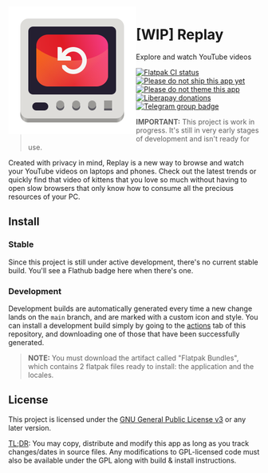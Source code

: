 <img align="left" alt="Project logo" src="data/icons/scalable/apps/app.drey.Replay.svg" />

# [WIP] Replay

Explore and watch YouTube videos

[![Flatpak CI status](https://github.com/nahuelwexd/Replay/workflows/Flatpak/badge.svg)](https://github.com/nahuelwexd/Replay/actions?query=workflow:Flatpak)
[![Please do not ship this app yet](https://img.shields.io/badge/Please-Don't%20Ship%20WIP-yellow)](https://dont-ship.it/)
[![Please do not theme this app](https://stopthemingmy.app/badge.svg)](https://stopthemingmy.app)
[![Liberapay donations](https://img.shields.io/liberapay/receives/nahuelwexd.svg?logo=liberapay)](https://liberapay.com/nahuelwexd/donate)
[![Telegram group badge](https://img.shields.io/badge/Telegram-Join_the_chat-2CA5E0?style=flat&logo=telegram)](https://t.me/ReplayApp)

> **IMPORTANT:** This project is work in progress. It's still in very early
> stages of development and isn't ready for use.

Created with privacy in mind, Replay is a new way to browse and watch your
YouTube videos on laptops and phones. Check out the latest trends or quickly
find that video of kittens that you love so much without having to open slow
browsers that only know how to consume all the precious resources of your PC.

## Install

### Stable

Since this project is still under active development, there's no current stable
build. You'll see a Flathub badge here when there's one.

### Development

Development builds are automatically generated every time a new change lands on
the `main` branch, and are marked with a custom icon and style. You can install
a development build simply by going to the
[actions](https://github.com/nahuelwexd/Replay/actions) tab of this repository,
and downloading one of those that have been successfully generated.

> **NOTE:** You must download the artifact called "Flatpak Bundles", which
> contains 2 flatpak files ready to install: the application and the locales.

## License

This project is licensed under the [GNU General Public License v3](COPYING) or
any later version.

[TL;DR](https://www.tldrlegal.com/l/gpl-3.0): You may copy, distribute and
modify this app as long as you track changes/dates in source files. Any
modifications to GPL-licensed code must also be available under the GPL along
with build & install instructions.
